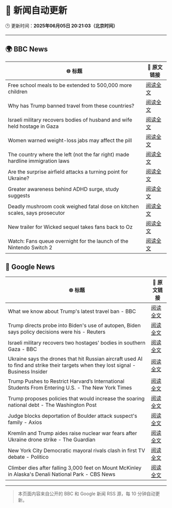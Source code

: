 # 🧠 新闻自动更新

🕒 更新时间：**2025年06月05日 20:21:03（北京时间）**

---

## 🌍 BBC News

| 🌐 标题 | 🔗 原文链接 |
|--------|-------------|
| Free school meals to be extended to 500,000 more children | [阅读全文](https://www.bbc.com/news/articles/cdr5mr5l2d1o) |
| Why has Trump banned travel from these countries? | [阅读全文](https://www.bbc.com/news/articles/cz6329yvwdvo) |
| Israeli military recovers bodies of husband and wife held hostage in Gaza | [阅读全文](https://www.bbc.com/news/articles/c989rl23zzno) |
| Women warned weight-loss jabs may affect the pill | [阅读全文](https://www.bbc.com/news/articles/cn0gp2pl7zwo) |
| The country where the left (not the far right) made hardline immigration laws | [阅读全文](https://www.bbc.com/news/articles/c1mgkd93r4yo) |
| Are the surprise airfield attacks a turning point for Ukraine? | [阅读全文](https://www.bbc.com/news/articles/cn4gp2g7g47o) |
| Greater awareness behind ADHD surge, study suggests | [阅读全文](https://www.bbc.com/news/articles/cg5vp62dnnro) |
| Deadly mushroom cook weighed fatal dose on kitchen scales, says prosecutor | [阅读全文](https://www.bbc.com/news/articles/c93yxgyln5po) |
| New trailer for Wicked sequel takes fans back to Oz | [阅读全文](https://www.bbc.com/news/articles/cx2e187e1njo) |
| Watch: Fans queue overnight for the launch of the Nintendo Switch 2 | [阅读全文](https://www.bbc.com/news/videos/cwy62lvng82o) |

## 📰 Google News

| 🌐 标题 | 🔗 原文链接 |
|--------|-------------|
| What we know about Trump's latest travel ban - BBC | [阅读全文](https://news.google.com/rss/articles/CBMiWkFVX3lxTE8zZUROSFdrQ0RMYk5vSXlwTEg1T3NRSHFwSERrRnlVSkdtcm9kRDhsRmpsd2pSUG1qNHE3NkR2Nk13YTg3VE1NeXJ6ZVZ0R1l2NjJXcE1xNDNsZw?oc=5) |
| Trump directs probe into Biden's use of autopen, Biden says policy decisions were his - Reuters | [阅读全文](https://news.google.com/rss/articles/CBMiwwFBVV95cUxQZU16T2hsQjAyTmRYTXN2ZER2My1jTWxudmNDVERFQVdYNGl3elVzR3J3czJaV0tfNFBOUFBKSGhYRFB5SlYzYng1SnBhcWI0a0dDaDJkZEh0MFJMQmtVQXFBT19aRzRjVVQxdTVLR3hfcDR6MHBZRlM2UmQ4cDJMS044Z0tQcDBoX0NpYmhPV0pkZEVJSldDZHR4STJRblhkNXBfTVV3UXdtWmI0QVJCTEd5N19IRm5XU0tmalcxLUlhOU0?oc=5) |
| Israeli military recovers two hostages' bodies in southern Gaza - BBC | [阅读全文](https://news.google.com/rss/articles/CBMiWkFVX3lxTE5mQlVzRUtpajA2d1ZMQnpfX2lmQmlPaVJTVWZ6THhuc3JJQ3Rud1BmdGhKa0RESV9VUmxXMmUyREE5R0p3SjFlOHk3dmtWaGZzS2JFYldtajhIZ9IBX0FVX3lxTFBqZzZMUGR6RXB2M3BnZFJoREF5ejQwdkJhMmFiS3RZaUpGY2JoMjFKMGZOT2g0M1FRbTNLeTFQQXZoN0NocTR0anVvMXFQZlNuSWEwUnZ5dDh6T0Q0cmdR?oc=5) |
| Ukraine says the drones that hit Russian aircraft used AI to find and strike their targets when they lost signal - Business Insider | [阅读全文](https://news.google.com/rss/articles/CBMiqgFBVV95cUxNRXI2QXRheDNpYUR6eGJMbnBuVGFlTlphOHNfVGlzZUxCRVdBSXB6Zk5BZEJXVkVfaGpxOTdUNUpFcGJoY21fckJqMDd1UENHLWd5c1VobUs2Mk5UNjhZbnIzOXlfYkprbUxTbXJtWTc3dVQxVTd2d2VYQTJmSHhGZC02Z2oxcVhmMjNjX1F5akNVZGdVMnVWb2o3VHViZDZNZ05kMnlOdGFDdw?oc=5) |
| Trump Pushes to Restrict Harvard’s International Students From Entering U.S. - The New York Times | [阅读全文](https://news.google.com/rss/articles/CBMimAFBVV95cUxQakljUDB5Vkl3c0VXWmd2NzNfbmVmV0lEUWplUzJ4WEJtZkN5UjFzdGRFTnlZYl9OcWJxQTZjTzhaU3JCcTY5WE51VVA3UUI0aDg1ZjdwYmNjUTlGeU1aYjFzSUczVVdjaHhsN3VzNUtIaUhMbENXYjJIMkN2NTI0WG1FNklNWEtHb0hsSm5ndHd4U3MzN1NPUQ?oc=5) |
| Trump proposes policies that would increase the soaring national debt - The Washington Post | [阅读全文](https://news.google.com/rss/articles/CBMiiAFBVV95cUxPeTVYR2xwYlF5U0M1bXFjeHZKbllzOXNnV0Nuakk1T2FzT1o4TENJUXRsZ2V1LVIwSTB1RHdKTkxCZHlQU3dZanFOcUNDb29wam0zS2tSUnpMOWQtZDN2TXBtdzZHTHNLOHk4a2xLclJLUjhxZll5YXVYWTgydHpKVmlSYkpVRjdw?oc=5) |
| Judge blocks deportation of Boulder attack suspect's family - Axios | [阅读全文](https://news.google.com/rss/articles/CBMihwFBVV95cUxNemdFNnZVWDBpcXFKb1EzRFo0Z092bFVRQlhqZ1pwSDlQRldLR08yQzNSc0dPQUw4RkV6Rm1JSFNmdWpGTjdDVG9OaHluZ2dxUVdTMk14SmcyVHpUVVdGbTA4RmR2Zm1VdVJGWWszVk5BeW8xX0MxYTJjLUtxRWgwQXpSenEzNFE?oc=5) |
| Kremlin and Trump aides raise nuclear war fears after Ukraine drone strike - The Guardian | [阅读全文](https://news.google.com/rss/articles/CBMihAFBVV95cUxPNmw3X0QzZUVqeXM3ZTczS2gtNVFYRnJ5RHJDQXNxZXkxeVFMYTNBNlp4Z3g0REFhY2M1Z3VRWTlDWjFpc3QwelZDVm5GNVk4Q2lMMF85MGNBLXoxOHFhUmhzNC1EejFXZHRObWZxM1BQNVlreFI3ZFlOSlpLcG1pWEFzRFg?oc=5) |
| New York City Democratic mayoral rivals clash in first TV debate - Politico | [阅读全文](https://news.google.com/rss/articles/CBMikgFBVV95cUxQQ1RKZmx3OHdZNzNGcGFmU09OUmRqU25jcUNBb3BUUkthdlgwa1ItWXpXR2VJSWpPZmwxVzRacWQtNWFfNkE5azQ3RTYxLTVtU3RoVmE5c0VKY0RMSk85T05LTTVOLThjQUZLelRCVE0wNmxyNFRRN1h2OHFDOThJdXRmNFI0MUpqcXdWaXp3MDFBQQ?oc=5) |
| Climber dies after falling 3,000 feet on Mount McKinley in Alaska's Denali National Park - CBS News | [阅读全文](https://news.google.com/rss/articles/CBMibkFVX3lxTFBWLTY3bjFEcS1PTTNGc2x1ZGY5eVNlT0ZHbEttQlNoWWxWTmM5T0d2ck5mTFZjeEZnTzF2c0lBYjhObWRRcXFhVFRFWjlieVJrSnUybGU5dXdxbG45UXp0b3Y1SkI2MGp6Slp2Tkt30gFzQVVfeXFMTXdJWG9LNlp2MlVQQzNFY0lCQUh4WDBsbjlOSDhLRjJSX3FwZ2xwa25iQ3dwTU13SnNSSUVxc3R6djktYUxvQzhIMHdtLTNLbHdncGJSZU1LUnVfMWRNRWxWcDY3YktSYmJqYTVNZGdJRzRudw?oc=5) |

---
> 本页面内容来自公开的 BBC 和 Google 新闻 RSS 源，每 10 分钟自动更新。